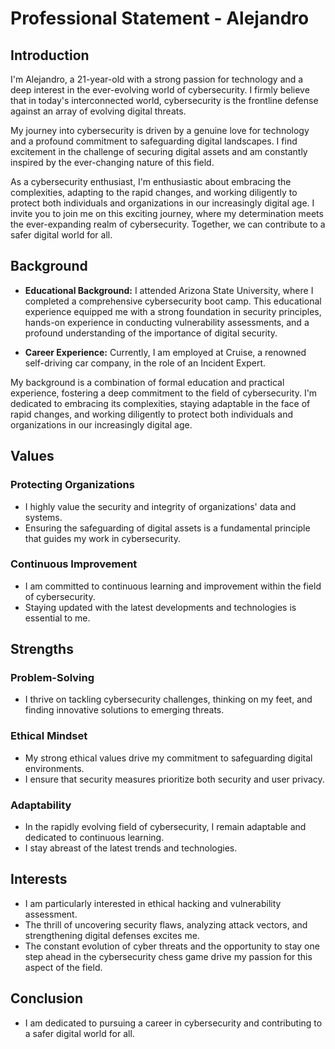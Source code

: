 # Professional Statement - Alejandro

## Introduction

I'm Alejandro, a 21-year-old with a strong passion for technology and a deep interest in the ever-evolving world of cybersecurity. I firmly believe that in today's interconnected world, cybersecurity is the frontline defense against an array of evolving digital threats.

My journey into cybersecurity is driven by a genuine love for technology and a profound commitment to safeguarding digital landscapes. I find excitement in the challenge of securing digital assets and am constantly inspired by the ever-changing nature of this field.

As a cybersecurity enthusiast, I'm enthusiastic about embracing the complexities, adapting to the rapid changes, and working diligently to protect both individuals and organizations in our increasingly digital age. I invite you to join me on this exciting journey, where my determination meets the ever-expanding realm of cybersecurity. Together, we can contribute to a safer digital world for all.


## Background

- **Educational Background:** I attended Arizona State University, where I completed a comprehensive cybersecurity boot camp. This educational experience equipped me with a strong foundation in security principles, hands-on experience in conducting vulnerability assessments, and a profound understanding of the importance of digital security.

- **Career Experience:** Currently, I am employed at Cruise, a renowned self-driving car company, in the role of an Incident Expert.
  
My background is a combination of formal education and practical experience, fostering a deep commitment to the field of cybersecurity. I'm dedicated to embracing its complexities, staying adaptable in the face of rapid changes, and working diligently to protect both individuals and organizations in our increasingly digital age.


## Values

### Protecting Organizations

- I highly value the security and integrity of organizations' data and systems.
- Ensuring the safeguarding of digital assets is a fundamental principle that guides my work in cybersecurity.

### Continuous Improvement

- I am committed to continuous learning and improvement within the field of cybersecurity.
- Staying updated with the latest developments and technologies is essential to me.

## Strengths

### Problem-Solving

- I thrive on tackling cybersecurity challenges, thinking on my feet, and finding innovative solutions to emerging threats.

### Ethical Mindset

- My strong ethical values drive my commitment to safeguarding digital environments.
- I ensure that security measures prioritize both security and user privacy.

### Adaptability

- In the rapidly evolving field of cybersecurity, I remain adaptable and dedicated to continuous learning.
- I stay abreast of the latest trends and technologies.

## Interests

- I am particularly interested in ethical hacking and vulnerability assessment.
- The thrill of uncovering security flaws, analyzing attack vectors, and strengthening digital defenses excites me.
- The constant evolution of cyber threats and the opportunity to stay one step ahead in the cybersecurity chess game drive my passion for this aspect of the field.

## Conclusion

- I am dedicated to pursuing a career in cybersecurity and contributing to a safer digital world for all.
